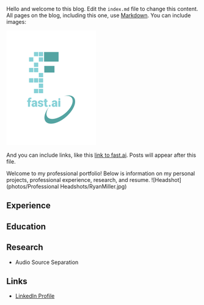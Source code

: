 Hello and welcome to this blog. Edit the `index.md` file to change this content. All pages on the blog, including this one, use [Markdown](https://guides.github.com/features/mastering-markdown/). You can include images:

![Image of fast.ai logo](images/logo.png)

And you can include links, like this [link to fast.ai](https://www.fast.ai). Posts will appear after this file. 

Welcome to my professional portfolio! Below is information on my personal projects, professional experience, research, and resume.
![Headshot](photos/Professional Headshots/RyanMiller.jpg)

## Experience

## Education

## Research
* Audio Source Separation

## Links
* [LinkedIn Profile](https://www.linkedin.com/in/ryan-miller-1aa8355a/)


